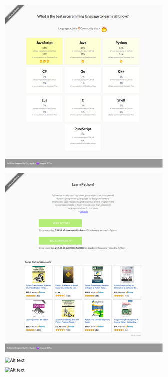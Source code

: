 ![Alt text](/images/main.png?raw=true "What is the best programming language to learn right now? -- NodeJS Web App -- Main Page")  

![Alt text](/images/inner.png?raw=true "What is the best programming language to learn right now? -- NodeJS Web App -- Language Page")          

![Alt text](/images/circles.png?raw=true "What is the best programming language to learn right now? -- NodeJS Web App -- Circles view using D3")  

![Alt text](/images/api.png?raw=true "What is the best programming language to learn right now? -- NodeJS Web App -- API Page")
